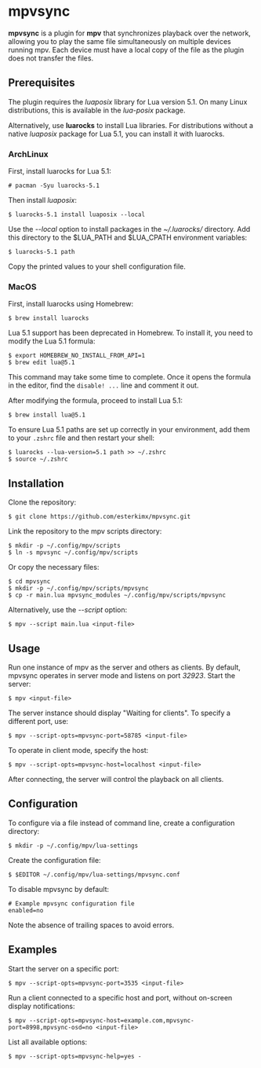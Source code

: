 # mpvsync

**mpvsync** is a plugin for **mpv** that synchronizes playback over the network, allowing you to play the same file simultaneously on multiple devices running mpv. Each device must have a local copy of the file as the plugin does not transfer the files.

## Prerequisites

The plugin requires the *luaposix* library for Lua version 5.1. On many Linux distributions, this is available in the *lua-posix* package.

Alternatively, use **luarocks** to install Lua libraries. For distributions without a native *luaposix* package for Lua 5.1, you can install it with luarocks.

### ArchLinux

First, install luarocks for Lua 5.1:

```
# pacman -Syu luarocks-5.1
```

Then install *luaposix*:

```
$ luarocks-5.1 install luaposix --local
```

Use the *--local* option to install packages in the *~/.luarocks/* directory. Add this directory to the $LUA_PATH and $LUA_CPATH environment variables:

```
$ luarocks-5.1 path
```

Copy the printed values to your shell configuration file.

### MacOS

First, install luarocks using Homebrew:

```
$ brew install luarocks
```

Lua 5.1 support has been deprecated in Homebrew. To install it, you need to modify the Lua 5.1 formula:

```
$ export HOMEBREW_NO_INSTALL_FROM_API=1
$ brew edit lua@5.1
```

This command may take some time to complete. Once it opens the formula in the editor, find the `disable! ...` line and comment it out.

After modifying the formula, proceed to install Lua 5.1:

```
$ brew install lua@5.1
```

To ensure Lua 5.1 paths are set up correctly in your environment, add them to your `.zshrc` file and then restart your shell:

```
$ luarocks --lua-version=5.1 path >> ~/.zshrc
$ source ~/.zshrc
```
## Installation

Clone the repository:

```
$ git clone https://github.com/esterkimx/mpvsync.git
```

Link the repository to the mpv scripts directory:

```
$ mkdir -p ~/.config/mpv/scripts
$ ln -s mpvsync ~/.config/mpv/scripts
```

Or copy the necessary files:

```
$ cd mpvsync
$ mkdir -p ~/.config/mpv/scripts/mpvsync
$ cp -r main.lua mpvsync_modules ~/.config/mpv/scripts/mpvsync
```

Alternatively, use the *--script* option:

```
$ mpv --script main.lua <input-file>
```

## Usage

Run one instance of mpv as the server and others as clients. By default, mpvsync operates in server mode and listens on port *32923*. Start the server:

```
$ mpv <input-file>
```

The server instance should display "Waiting for clients". To specify a different port, use:

```
$ mpv --script-opts=mpvsync-port=58785 <input-file>
```

To operate in client mode, specify the host:

```
$ mpv --script-opts=mpvsync-host=localhost <input-file>
```

After connecting, the server will control the playback on all clients.

## Configuration

To configure via a file instead of command line, create a configuration directory:

```
$ mkdir -p ~/.config/mpv/lua-settings
```

Create the configuration file:

```
$ $EDITOR ~/.config/mpv/lua-settings/mpvsync.conf
```

To disable mpvsync by default:

```
# Example mpvsync configuration file
enabled=no
```

Note the absence of trailing spaces to avoid errors.

## Examples

Start the server on a specific port:

```
$ mpv --script-opts=mpvsync-port=3535 <input-file>
```

Run a client connected to a specific host and port, without on-screen display notifications:

```
$ mpv --script-opts=mpvsync-host=example.com,mpvsync-port=8998,mpvsync-osd=no <input-file>
```

List all available options:

```
$ mpv --script-opts=mpvsync-help=yes -
```

